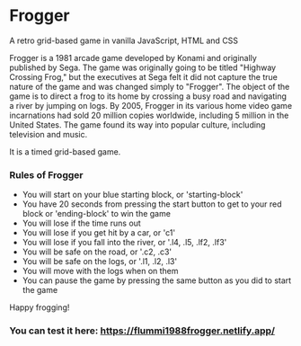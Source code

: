 # Frogger
A retro grid-based game in vanilla JavaScript, HTML and CSS

Frogger is a 1981 arcade game developed by Konami and originally published by Sega.
The game was originally going to be titled "Highway Crossing Frog," but the executives at Sega felt it did not capture the true nature of the game and was changed simply to "Frogger". The object of the game is to direct a frog to its home by crossing a busy road and navigating a river by jumping on logs.
By 2005, Frogger in its various home video game incarnations had sold 20 million copies worldwide, including 5 million in the United States.
The game found its way into popular culture, including television and music.

It is a timed grid-based game.

### Rules of Frogger
* You will start on your blue starting block, or 'starting-block'
* You have 20 seconds from pressing the start button to get to your red block or 'ending-block' to win the game
* You will lose if the time runs out
* You will lose if you get hit by a car, or 'c1'
* You will lose if you fall into the river, or '.l4, .l5, .lf2, .lf3'
* You will be safe on the road, or '.c2, .c3'
* You will be safe on the logs, or '.l1, .l2, .l3'
* You will move with the logs when on them
* You can pause the game by pressing the same button as you did to start the game

Happy frogging!

### You can test it here: https://flummi1988frogger.netlify.app/

